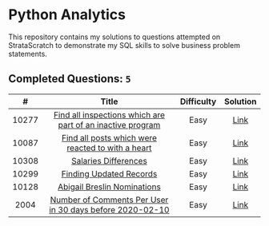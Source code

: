 # Python Analytics
This repository contains my solutions to questions attempted on StrataScratch to demonstrate my SQL skills to solve business problem statements.

## Completed Questions: `5`
|  #  | Title | Difficulty | Solution |
|:---:|:-----:|:----------:|:--------:|
|10277|[Find all inspections which are part of an inactive program](https://platform.stratascratch.com/coding/10277-find-all-inspections-which-are-part-of-an-inactive-program?code_type=2)|Easy|[Link](https://github.com/adibandla/stratascratch-pandas-daily/blob/main/pandas/10277.py)
|10087|[Find all posts which were reacted to with a heart](https://platform.stratascratch.com/coding/10087-find-all-posts-which-were-reacted-to-with-a-heart?code_type=2)|Easy|[Link](https://github.com/adibandla/stratascratch-pandas-daily/blob/main/pandas/10087.py)
|10308|[Salaries Differences](https://platform.stratascratch.com/coding/10308-salaries-differences?code_type=2)|Easy|[Link](https://github.com/adibandla/stratascratch-pandas-daily/blob/main/pandas/10308.py)
|10299|[Finding Updated Records](https://platform.stratascratch.com/coding/10299-finding-updated-records?code_type=2)|Easy|[Link](https://github.com/adibandla/stratascratch-pandas-daily/blob/main/pandas/10299.py)
|10128|[Abigail Breslin Nominations](https://platform.stratascratch.com/coding/10128-count-the-number-of-movies-that-abigail-breslin-nominated-for-oscar?code_type=2)|Easy|[Link](https://github.com/adibandla/stratascratch-pandas-daily/blob/main/pandas/10128.py)
|2004|[Number of Comments Per User in 30 days before 2020-02-10](https://platform.stratascratch.com/coding/2004-number-of-comments-per-user-in-past-30-days?code_type=2)|Easy|[Link](https://github.com/adibandla/stratascratch-pandas-daily/blob/main/pandas/2004.py)
